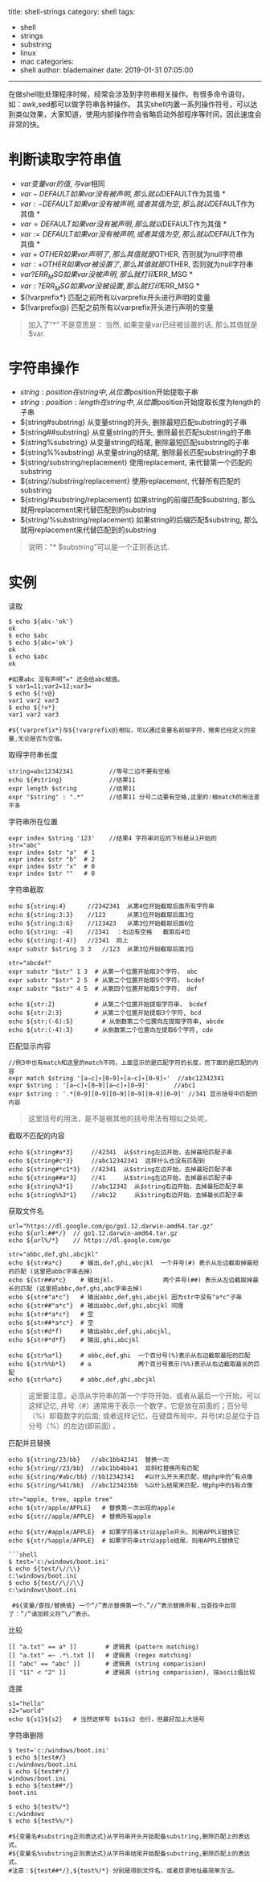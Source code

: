 title: shell-strings
category: shell
tags:
  - shell
  - strings
  - substring
  - linux
  - mac
categories:
  - shell
author: blademainer
date: 2019-01-31 07:05:00
---
在做shell批处理程序时候，经常会涉及到字符串相关操作。有很多命令语句，如：awk,sed都可以做字符串各种操作。 其实shell内置一系列操作符号，可以达到类似效果，大家知道，使用内部操作符会省略启动外部程序等时间，因此速度会非常的快。

<!-- more -->

# 判断读取字符串值
- ${var}    变量var的值, 与$var相同
- ${var-DEFAULT}    如果var没有被声明, 那么就以$DEFAULT作为其值 *
- ${var:-DEFAULT}    如果var没有被声明, 或者其值为空, 那么就以$DEFAULT作为其值 *
- ${var=DEFAULT}    如果var没有被声明, 那么就以$DEFAULT作为其值 *
- ${var:=DEFAULT}    如果var没有被声明, 或者其值为空, 那么就以$DEFAULT作为其值 *
- ${var+OTHER}    如果var声明了, 那么其值就是$OTHER, 否则就为null字符串
- ${var:+OTHER}    如果var被设置了, 那么其值就是$OTHER, 否则就为null字符串
- ${var?ERR_MSG}    如果var没被声明, 那么就打印$ERR_MSG *
- ${var:?ERR_MSG}    如果var没被设置, 那么就打印$ERR_MSG *
- ${!varprefix*}    匹配之前所有以varprefix开头进行声明的变量
- ${!varprefix@}    匹配之前所有以varprefix开头进行声明的变量

> 加入了“*”  不是意思是： 当然, 如果变量var已经被设置的话, 那么其值就是$var.

# 字符串操作
- ${string:position}    在string中, 从位置$position开始提取子串
- ${string:position:length}    在string中, 从位置$position开始提取长度为length的子串
- ${string#substring}    从变量string的开头, 删除最短匹配substring的子串
- ${string##substring}    从变量string的开头, 删除最长匹配substring的子串
- ${string%substring}    从变量string的结尾, 删除最短匹配substring的子串
- ${string%%substring}    从变量string的结尾, 删除最长匹配substring的子串
- ${string/substring/replacement}    使用replacement, 来代替第一个匹配的substring
- ${string//substring/replacement}    使用replacement, 代替所有匹配的substring
- ${string/#substring/replacement}    如果string的前缀匹配$substring, 那么就用replacement来代替匹配到的substring
- ${string/%substring/replacement}    如果string的后缀匹配$substring, 那么就用replacement来代替匹配到的substring

> 说明："* $substring”可以是一个正则表达式.

# 实例
读取
```shell
$ echo ${abc-'ok'}  
ok  
$ echo $abc  
$ echo ${abc='ok'}  
ok  
$ echo $abc  
ok  
  
#如果abc 没有声明“=" 还会给abc赋值。  
$ var1=11;var2=12;var3=  
$ echo ${!v@}             
var1 var2 var3  
$ echo ${!v*}  
var1 var2 var3  

#${!varprefix*}与${!varprefix@}相似，可以通过变量名前缀字符，搜索已经定义的变量,无论是否为空值。

```

取得字符串长度
```shell
string=abc12342341          //等号二边不要有空格  
echo ${#string}             //结果11  
expr length $string         //结果11  
expr "$string" : ".*"       //结果11 分号二边要有空格,这里的:根match的用法差不多  
```

字符串所在位置
```shell
expr index $string '123'    //结果4 字符串对应的下标是从1开始的
str="abc"  
expr index $str "a"  # 1  
expr index $str "b"  # 2  
expr index $str "x"  # 0  
expr index $str ""   # 0  
```

字符串截取
```shell
echo ${string:4}      //2342341  从第4位开始截取后面所有字符串    
echo ${string:3:3}    //123      从第3位开始截取后面3位    
echo ${string:3:6}    //123423   从第3位开始截取后面6位    
echo ${string: -4}    //2341  ：右边有空格   截取后4位    
echo ${string:(-4)}   //2341  同上    
expr substr $string 3 3   //123  从第3位开始截取后面3位 

str="abcdef"  
expr substr "$str" 1 3  # 从第一个位置开始取3个字符， abc  
expr substr "$str" 2 5  # 从第二个位置开始取5个字符， bcdef   
expr substr "$str" 4 5  # 从第四个位置开始取5个字符， def  
  
echo ${str:2}           # 从第二个位置开始提取字符串， bcdef  
echo ${str:2:3}         # 从第二个位置开始提取3个字符, bcd  
echo ${str:(-6):5}        # 从倒数第二个位置向左提取字符串, abcde  
echo ${str:(-4):3}      # 从倒数第二个位置向左提取6个字符, cde  
```

匹配显示内容
```shell
//例3中也有match和这里的match不同，上面显示的是匹配字符的长度，而下面的是匹配的内容    
expr match $string '[a−c]∗[0−9]∗[a−c]∗[0−9]∗'  //abc12342341    
expr $string : '[a−c]∗[0−9][a−c]∗[0−9]'       //abc1    
expr $string : '.*[0−9][0−9][0−9][0−9][0−9][0−9]' //341 显示括号中匹配的内容    
 ```

> 这里括号的用法，是不是根其他的括号用法有相似之处呢，

 

截取不匹配的内容
```shell
echo ${string#a*3}     //42341  从$string左边开始，去掉最短匹配子串    
echo ${string#c*3}     //abc12342341  这样什么也没有匹配到    
echo ${string#*c1*3}   //42341  从$string左边开始，去掉最短匹配子串    
echo ${string##a*3}    //41     从$string左边开始，去掉最长匹配子串    
echo ${string%3*1}     //abc12342  从$string右边开始，去掉最短匹配子串    
echo ${string%%3*1}    //abc12     从$string右边开始，去掉最长匹配子串
```

获取文件名
```shell
url="https://dl.google.com/go/go1.12.darwin-amd64.tar.gz"
echo ${url:##*/}  // go1.12.darwin-amd64.tar.gz
echo ${url%/*}    // https://dl.google.com/go
```


```shell  
str="abbc,def,ghi,abcjkl"  
echo ${str#a*c}     # 输出,def,ghi,abcjkl  一个井号(#) 表示从左边截取掉最短的匹配 (这里把abbc字串去掉）  
echo ${str##a*c}    # 输出jkl，             两个井号(##) 表示从左边截取掉最长的匹配 (这里把abbc,def,ghi,abc字串去掉)  
echo ${str#"a*c"}   # 输出abbc,def,ghi,abcjkl 因为str中没有"a*c"子串  
echo ${str##"a*c"}  # 输出abbc,def,ghi,abcjkl 同理  
echo ${str#*a*c*}   # 空  
echo ${str##*a*c*}  # 空  
echo ${str#d*f)     # 输出abbc,def,ghi,abcjkl,   
echo ${str#*d*f}    # 输出,ghi,abcjkl     
  
echo ${str%a*l}     # abbc,def,ghi  一个百分号(%)表示从右边截取最短的匹配   
echo ${str%%b*l}    # a             两个百分号表示(%%)表示从右边截取最长的匹配  
echo ${str%a*c}     # abbc,def,ghi,abcjkl    
 ```
> 这里要注意，必须从字符串的第一个字符开始，或者从最后一个开始，可以这样记忆, 井号（#）通常用于表示一个数字，它是放在前面的；百分号（%）卸载数字的后面; 或者这样记忆，在键盘布局中，井号(#)总是位于百分号（%）的左边(即前面)  。

 

匹配并且替换

```shell
echo ${string/23/bb}   //abc1bb42341  替换一次    
echo ${string//23/bb}  //abc1bb4bb41  双斜杠替换所有匹配    
echo ${string/#abc/bb} //bb12342341   #以什么开头来匹配，根php中的^有点像    
echo ${string/%41/bb}  //abc123423bb  %以什么结尾来匹配，根php中的$有点像   
 ```

```shell 
str="apple, tree, apple tree"  
echo ${str/apple/APPLE}   # 替换第一次出现的apple  
echo ${str//apple/APPLE}  # 替换所有apple  
  
echo ${str/#apple/APPLE}  # 如果字符串str以apple开头，则用APPLE替换它  
echo ${str/%apple/APPLE}  # 如果字符串str以apple结尾，则用APPLE替换它  
 
```shell  
$ test='c:/windows/boot.ini'  
$ echo ${test/\//\\}  
c:\windows/boot.ini  
$ echo ${test//\//\\}  
c:\windows\boot.ini  

 #${变量/查找/替换值} 一个“/”表示替换第一个，”//”表示替换所有,当查找中出现了：”/”请加转义符”\/”表示。  
```
 
比较

```shell  
[[ "a.txt" == a* ]]        # 逻辑真 (pattern matching)  
[[ "a.txt" =~ .*\.txt ]]   # 逻辑真 (regex matching)  
[[ "abc" == "abc" ]]       # 逻辑真 (string comparision)   
[[ "11" < "2" ]]           # 逻辑真 (string comparision), 按ascii值比较  
```

连接

```shell 
s1="hello"  
s2="world"  
echo ${s1}${s2}   # 当然这样写 $s1$s2 也行，但最好加上大括号  
 ```

字符串删除
```shell
$ test='c:/windows/boot.ini'  
$ echo ${test#/}  
c:/windows/boot.ini  
$ echo ${test#*/}  
windows/boot.ini  
$ echo ${test##*/}  
boot.ini  
  
$ echo ${test%/*} 
c:/windows 
$ echo ${test%%/*} 

#${变量名#substring正则表达式}从字符串开头开始配备substring,删除匹配上的表达式。 
#${变量名%substring正则表达式}从字符串结尾开始配备substring,删除匹配上的表达式。 
#注意：${test##*/},${test%/*} 分别是得到文件名，或者目录地址最简单方法。   
```